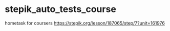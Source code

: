 # stepik_auto_tests_course
hometask for coursers 
https://stepik.org/lesson/187065/step/7?unit=161976